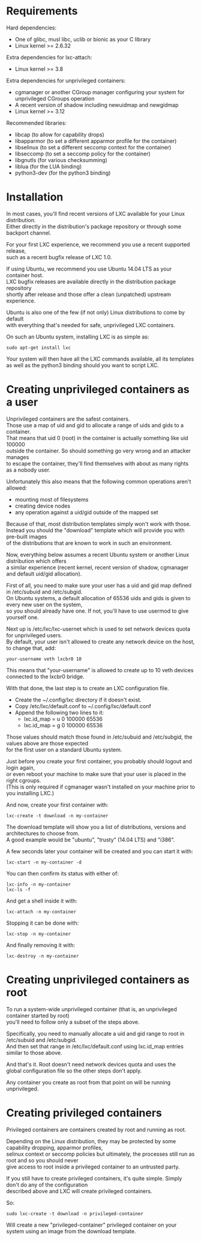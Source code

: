 # Requirements

Hard dependencies:

 * One of glibc, musl libc, uclib or bionic as your C library
 * Linux kernel >= 2.6.32

Extra dependencies for lxc-attach:

 * Linux kernel >= 3.8

Extra dependencies for unprivileged containers:

 * cgmanager or another CGroup manager configuring your system for unprivileged CGroups operation
 * A recent version of shadow including newuidmap and newgidmap
 * Linux kernel >= 3.12

Recommended libraries:

 * libcap (to allow for capability drops)
 * libapparmor (to set a different apparmor profile for the container)
 * libselinux (to set a different seccomp context for the container)
 * libseccomp (to set a seccomp policy for the container)
 * libgnutls (for various checksumming)
 * liblua (for the LUA binding)
 * python3-dev (for the python3 binding)

# Installation

In most cases, you'll find recent versions of LXC available for your Linux distribution.  
Either directly in the distribution's package repository or through some backport channel.

For your first LXC experience, we recommend you use a recent supported release,  
such as a recent bugfix release of LXC 1.0.


If using Ubuntu, we recommend you use Ubuntu 14.04 LTS as your container host.  
LXC bugfix releases are available directly in the distribution package repository  
shortly after release and those offer a clean (unpatched) upstream experience.

Ubuntu is also one of the few (if not only) Linux distributions to come by default  
with everything that's needed for safe, unprivileged LXC containers.

On such an Ubuntu system, installing LXC is as simple as:

    sudo apt-get install lxc

Your system will then have all the LXC commands available, all its templates  
as well as the python3 binding should you want to script LXC.


# Creating unprivileged containers as a user

Unprivileged containers are the safest containers.  
Those use a map of uid and gid to allocate a range of uids and gids to a container.  
That means that uid 0 (root) in the container is actually something like uid 100000  
outside the container. So should something go very wrong and an attacker manages  
to escape the container, they'll find themselves with about as many rights as a nobody user.

Unfortunately this also means that the following common operations aren't allowed:

  * mounting most of filesystems
  * creating device nodes
  * any operation against a uid/gid outside of the mapped set

Because of that, most distribution templates simply won't work with those.  
Instead you should the "download" template which will provide you with pre-built images  
of the distributions that are known to work in such an environment.

Now, everything below assumes a recent Ubuntu system or another Linux distribution which offers  
a similar experience (recent kernel, recent version of shadow, cgmanager and default uid/gid allocation).

First of all, you need to make sure your user has a uid and gid map defined in /etc/subuid and /etc/subgid.  
On Ubuntu systems, a default allocation of 65536 uids and gids is given to every new user on the system,  
so you should already have one. If not, you'll have to use usermod to give yourself one.

Next up is /etc/lxc/lxc-usernet which is used to set network devices quota for unprivileged users.  
By default, your user isn't allowed to create any network device on the host, to change that, add:

    your-username veth lxcbr0 10

This means that "your-username" is allowed to create up to 10 veth devices connected to the lxcbr0 bridge.


With that done, the last step is to create an LXC configuration file.

 * Create the ~/.config/lxc directory if it doesn't exist.
 * Copy /etc/lxc/default.conf to ~/.config/lxc/default.conf
 * Append the following two lines to it:
    * lxc.id\_map = u 0 100000 65536
    * lxc.id\_map = g 0 100000 65536

Those values should match those found in /etc/subuid and /etc/subgid, the values above are those expected  
for the first user on a standard Ubuntu system.

Just before you create your first container, you probably should logout and login again,  
or even reboot your machine to make sure that your user is placed in the right cgroups.  
(This is only required if cgmanager wasn't installed on your machine prior to you installing LXC.)


And now, create your first container with:

    lxc-create -t download -n my-container

The download template will show you a list of distributions, versions and architectures to choose from.  
A good example would be "ubuntu", "trusty" (14.04 LTS) and "i386".


A few seconds later your container will be created and you can start it with:

    lxc-start -n my-container -d

You can then confirm its status with either of:

    lxc-info -n my-container
    lxc-ls -f

And get a shell inside it with:

    lxc-attach -n my-container

Stopping it can be done with:

    lxc-stop -n my-container

And finally removing it with:

    lxc-destroy -n my-container

# Creating unprivileged containers as root

To run a system-wide unprivileged container (that is, an unprivileged container started by root)  
you'll need to follow only a subset of the steps above.

Specifically, you need to manually allocate a uid and gid range to root in /etc/subuid and /etc/subgid.  
And then set that range in /etc/lxc/default.conf using lxc.id\_map entries similar to those above.

And that's it. Root doesn't need network devices quota and uses the  
global configuration file so the other steps don't apply.

Any container you create as root from that point on will be running unprivileged.

# Creating privileged containers

Privileged containers are containers created by root and running as root.  

Depending on the Linux distribution, they may be protected by some capability dropping, apparmor profiles,  
selinux context or seccomp policies but ultimately, the processes still run as root and so you should never  
give access to root inside a privileged container to an untrusted party.

  

If you still have to create privileged containers, it's quite simple. Simply don't do any of the configuration  
described above and LXC will create privileged containers.

So:

    sudo lxc-create -t download -n privileged-container

Will create a new "privileged-container" privileged container on your system using an image from the download template.
